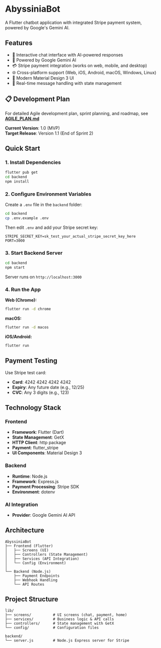 # AbyssiniaBot

A Flutter chatbot application with integrated Stripe payment system, powered by Google's Gemini AI.

## Features

- 💬 Interactive chat interface with AI-powered responses
- 🤖 Powered by Google Gemini AI
- 💳 Stripe payment integration (works on web, mobile, and desktop)
- 🌐 Cross-platform support (Web, iOS, Android, macOS, Windows, Linux)
- 🎨 Modern Material Design 3 UI
- 💾 Real-time message handling with state management

## 📋 Development Plan

For detailed Agile development plan, sprint planning, and roadmap, see **[AGILE_PLAN.md](AGILE_PLAN.md)**

**Current Version**: 1.0 (MVP)  
**Target Release**: Version 1.1 (End of Sprint 2)

## Quick Start

### 1. Install Dependencies

```bash
flutter pub get
cd backend
npm install
```

### 2. Configure Environment Variables

Create a `.env` file in the `backend` folder:

```bash
cd backend
cp .env.example .env
```

Then edit `.env` and add your Stripe secret key:
```
STRIPE_SECRET_KEY=sk_test_your_actual_stripe_secret_key_here
PORT=3000
```

### 3. Start Backend Server

```bash
cd backend
npm start
```

Server runs on `http://localhost:3000`

### 4. Run the App

**Web (Chrome):**
```bash
flutter run -d chrome
```

**macOS:**
```bash
flutter run -d macos
```

**iOS/Android:**
```bash
flutter run
```

## Payment Testing

Use Stripe test card:
- **Card**: 4242 4242 4242 4242
- **Expiry**: Any future date (e.g., 12/25)
- **CVC**: Any 3 digits (e.g., 123)

## Technology Stack

### Frontend
- **Framework**: Flutter (Dart)
- **State Management**: GetX
- **HTTP Client**: http package
- **Payment**: flutter_stripe
- **UI Components**: Material Design 3

### Backend
- **Runtime**: Node.js
- **Framework**: Express.js
- **Payment Processing**: Stripe SDK
- **Environment**: dotenv

### AI Integration
- **Provider**: Google Gemini AI API

## Architecture

```
AbyssiniaBot
├── Frontend (Flutter)
│   ├── Screens (UI)
│   ├── Controllers (State Management)
│   ├── Services (API Integration)
│   └── Config (Environment)
│
└── Backend (Node.js)
    ├── Payment Endpoints
    ├── Webhook Handling
    └── API Routes
```

## Project Structure

```
lib/
├── screens/          # UI screens (chat, payment, home)
├── services/         # Business logic & API calls
├── controllers/      # State management with GetX
└── config/           # Configuration files

backend/
└── server.js         # Node.js Express server for Stripe
```
